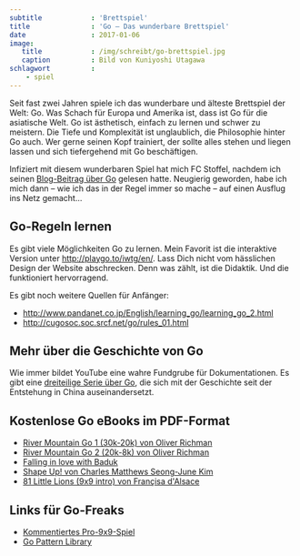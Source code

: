 ```yaml
---
subtitle            : 'Brettspiel'
title               : 'Go – Das wunderbare Brettspiel'
date                : 2017-01-06
image:
   title            : /img/schreibt/go-brettspiel.jpg
   caption          : Bild von Kuniyoshi Utagawa
schlagwort          :
    - spiel
---
```

Seit fast zwei Jahren spiele ich das wunderbare und älteste Brettspiel der Welt: Go. Was Schach für Europa und Amerika ist, dass ist Go für die asiatische Welt. Go ist ästhetisch, einfach zu lernen und schwer zu meistern. Die Tiefe und Komplexität ist unglaublich, die Philosophie hinter Go auch. Wer gerne seinen Kopf trainiert, der sollte alles stehen und liegen lassen und sich tiefergehend mit Go beschäftigen.

Infiziert mit diesem wunderbaren Spiel hat mich FC Stoffel, nachdem ich seinen [Blog-Beitrag über Go](http://www.horstseinefreunde.de/allgemein/suche-dominante-frau-die-mich-beim-go-spielen-schlaegt/) gelesen hatte. Neugierig geworden, habe ich mich dann – wie ich das in der Regel immer so mache – auf einen Ausflug ins Netz gemacht…

## Go-Regeln lernen

Es gibt viele Möglichkeiten Go zu lernen. Mein Favorit ist die interaktive Version unter <http://playgo.to/iwtg/en/>. Lass Dich nicht vom hässlichen Design der Website abschrecken. Denn was zählt, ist die Didaktik. Und die funktioniert hervorragend.

Es gibt noch weitere Quellen für Anfänger:

- <http://www.pandanet.co.jp/English/learning_go/learning_go_2.html>
- <http://cugosoc.soc.srcf.net/go/rules_01.html>

## Mehr über die Geschichte von Go

Wie immer bildet YouTube eine wahre Fundgrube für Dokumentationen. Es gibt eine [dreiteilige Serie über Go](https://www.youtube.com/watch?v=W0gSVWceSuc&feature=PlayList&p=3944E762719D0D8C&index=0&playnext=1), die sich mit der Geschichte seit der Entstehung in China auseinandersetzt. 

## Kostenlose Go eBooks im PDF-Format

- [River Mountain Go 1 (30k-20k) von Oliver Richman](http://tigersmouth.org/downloads/RiverMtnGo-30k-20k.pdf)
- [River Mountain Go 2 (20k-8k) von Oliver Richman](http://tigersmouth.org/downloads/RiverMtnGo-20k-8k.pdf)
- [Falling in love with Baduk](http://cdn.online-go.com/Falling-in-love-with-Baduk.pdf)
- [Shape Up! von Charles Matthews Seong-June Kim ](http://cdn.online-go.com/shape_up.pdf)
- [81 Little Lions (9x9 intro) von Françisa d'Alsace](http://cdn.online-go.com/81_little_lions.pdf)



## Links für Go-Freaks

- [Kommentiertes Pro-9x9-Spiel](https://online-go.com/demo/31900)
- [Go Pattern Library](http://ps.waltheri.net/)
